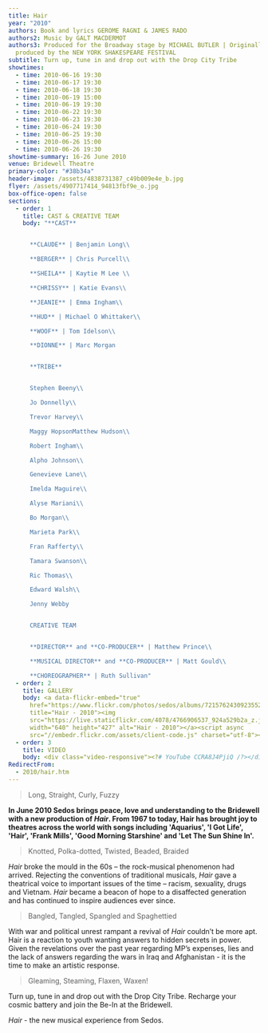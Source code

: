 ```yaml
---
title: Hair
year: "2010"
authors: Book and lyrics GEROME RAGNI & JAMES RADO
authors2: Music by GALT MACDERMOT
authors3: Produced for the Broadway stage by MICHAEL BUTLER | Originally
  produced by the NEW YORK SHAKESPEARE FESTIVAL
subtitle: Turn up, tune in and drop out with the Drop City Tribe
showtimes:
  - time: 2010-06-16 19:30
  - time: 2010-06-17 19:30
  - time: 2010-06-18 19:30
  - time: 2010-06-19 15:00
  - time: 2010-06-19 19:30
  - time: 2010-06-22 19:30
  - time: 2010-06-23 19:30
  - time: 2010-06-24 19:30
  - time: 2010-06-25 19:30
  - time: 2010-06-26 15:00
  - time: 2010-06-26 19:30
showtime-summary: 16-26 June 2010
venue: Bridewell Theatre
primary-color: "#38b34a"
header-image: /assets/4838731387_c49b009e4e_b.jpg
flyer: /assets/4907717414_94813fbf9e_o.jpg
box-office-open: false
sections:
  - order: 1
    title: CAST & CREATIVE TEAM
    body: "**CAST**


      **CLAUDE** | Benjamin Long\\

      **BERGER** | Chris Purcell\\

      **SHEILA** | Kaytie M Lee \\

      **CHRISSY** | Katie Evans\\

      **JEANIE** | Emma Ingham\\

      **HUD** | Michael O Whittaker\\

      **WOOF** | Tom Idelson\\

      **DIONNE** | Marc Morgan


      **TRIBE**


      Stephen Beeny\\

      Jo Donnelly\\

      Trevor Harvey\\

      Maggy HopsonMatthew Hudson\\

      Robert Ingham\\

      Alpho Johnson\\

      Genevieve Lane\\

      Imelda Maguire\\

      Alyse Mariani\\

      Bo Morgan\\

      Marieta Park\\

      Fran Rafferty\\

      Tamara Swanson\\

      Ric Thomas\\

      Edward Walsh\\

      Jenny Webby


      CREATIVE TEAM


      **DIRECTOR** and **CO-PRODUCER** | Matthew Prince\\

      **MUSICAL DIRECTOR** and **CO-PRODUCER** | Matt Gould\\

      **CHOREOGRAPHER** | Ruth Sullivan"
  - order: 2
    title: GALLERY
    body: <a data-flickr-embed="true"
      href="https://www.flickr.com/photos/sedos/albums/72157624309235529"
      title="Hair - 2010"><img
      src="https://live.staticflickr.com/4078/4766906537_924a529b2a_z.jpg"
      width="640" height="427" alt="Hair - 2010"></a><script async
      src="//embedr.flickr.com/assets/client-code.js" charset="utf-8"></script>
  - order: 3
    title: VIDEO
    body: <div class="video-responsive"><?# YouTube CCRA8J4PjiQ /?></div>
RedirectFrom:
  - 2010/hair.htm
---
```

> Long, Straight, Curly, Fuzzy

**In June 2010 Sedos brings peace, love and understanding to the Bridewell with a new production of *Hair*. From 1967 to today, Hair has brought joy to theatres across the world with songs including 'Aquarius', 'I Got Life', 'Hair', 'Frank Mills', 'Good Morning Starshine' and 'Let The Sun Shine In'.**

> Knotted, Polka-dotted, Twisted, Beaded, Braided

*Hair* broke the mould in the 60s – the rock-musical phenomenon had arrived. Rejecting the conventions of traditional musicals, *Hair* gave a theatrical voice to important issues of the time – racism, sexuality, drugs and Vietnam. *Hair* became a beacon of hope to a disaffected generation and has continued to inspire audiences ever since.

> Bangled, Tangled, Spangled and Spaghettied

With war and political unrest rampant a revival of *Hair* couldn’t be more apt. Hair is a reaction to youth wanting answers to hidden secrets in power. Given the revelations over the past year regarding MP’s expenses, lies and the lack of answers regarding the wars in Iraq and Afghanistan - it is the time to make an artistic response.

> Gleaming, Steaming, Flaxen, Waxen!

Turn up, tune in and drop out with the Drop City Tribe. Recharge your cosmic battery and join the Be-In at the Bridewell.

*Hair* - the new musical experience from Sedos.

